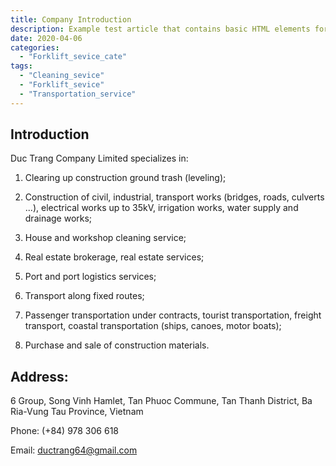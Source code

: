 ```yaml
---
title: Company Introduction
description: Example test article that contains basic HTML elements for text formatting on the Web.
date: 2020-04-06
categories:
  - "Forklift_sevice_cate"
tags:
  - "Cleaning_sevice"
  - "Forklift_sevice"
  - "Transportation_service"
---
```


## Introduction
Duc Trang Company Limited specializes in:

1. Clearing up construction ground trash (leveling);

2. Construction of civil, industrial, transport works (bridges, roads, culverts ...), electrical works up to 35kV, irrigation works, water supply and drainage works;

3. House and workshop cleaning service;

4. Real estate brokerage, real estate services;

5. Port and port logistics services;

6. Transport along fixed routes;

7. Passenger transportation under contracts, tourist transportation, freight transport, coastal transportation (ships, canoes, motor boats);

8. Purchase and sale of construction materials.

## Address: 

6 Group, Song Vinh Hamlet, Tan Phuoc Commune, Tan Thanh District, Ba Ria-Vung Tau Province, Vietnam

Phone: (+84) 978 306 618

Email: ductrang64@gmail.com